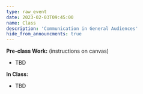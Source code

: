 ```yaml
---
type: raw_event
date: 2023-02-03T09:45:00
name: Class
description: 'Communication in General Audiences'
hide_from_announcments: true
---
```


**Pre-class Work:** (instructions on canvas)
* TBD

**In Class:** 
* TBD
